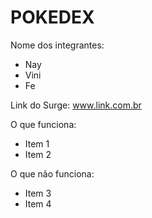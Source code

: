 # POKEDEX

Nome dos integrantes: 
- Nay
- Vini
- Fe

Link do Surge: www.link.com.br

O que funciona:
- Item 1
- Item 2

O que não funciona: 
- Item 3
- Item 4